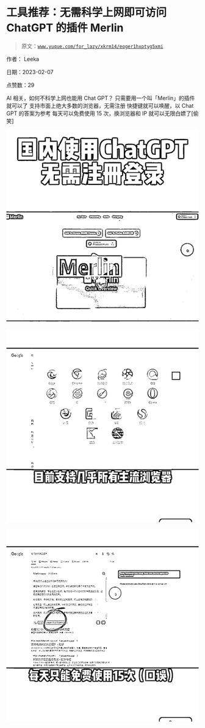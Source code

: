 # 工具推荐：无需科学上网即可访问 ChatGPT 的插件 Merlin

> 原文：[`www.yuque.com/for_lazy/xkrm14/eoger1hxptyg5xmi`](https://www.yuque.com/for_lazy/xkrm14/eoger1hxptyg5xmi)

作者： Leeka

日期：2023-02-07

点赞数：29

AI 相关，如何不科学上网也能用 Chat GPT？ 只需要用一个叫「Merlin」的插件就可以了 支持市面上绝大多数的浏览器，无需注册 快捷键就可以唤醒，以 Chat GPT 的答案为参考 每天可以免费使用 15 次，换浏览器和 IP 就可以无限白嫖了[偷笑]

![](img/ef444626b65db6c742867f41987fa4bf.png)  

![](img/784546e8eae58ba7f5fb72594a923205.png)  

![](img/bcd4ac1cbd1383324b309539fcb7e685.png)  

